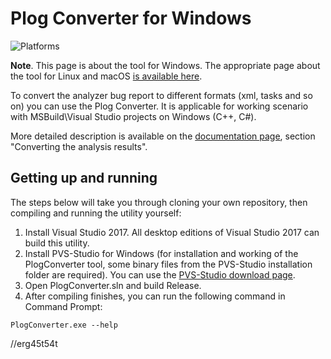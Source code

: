 Plog Converter for Windows
===============================
![Platforms](https://img.shields.io/badge/platform-windows-green)

**Note**. This page is about the tool for Windows. The appropriate page about the tool for Linux and macOS [is available here](https://github.com/viva64/plog-converter).

To convert the analyzer bug report to different formats (xml, tasks and so on) you can use the Plog Converter.
It is applicable for working scenario with MSBuild\Visual Studio projects on Windows (C++, C#).

More detailed description is available on the [documentation page](https://pvs-studio.com/en/docs/manual/0038/), section "Converting the analysis results".

Getting up and running
----------------------

The steps below will take you through cloning your own repository, then compiling and running the utility yourself:

1. Install Visual Studio 2017. All desktop editions of Visual Studio 2017 can build this utility.
2. Install PVS-Studio for Windows (for installation and working of the PlogConverter tool, some binary files from the PVS-Studio installation folder are required).
   You can use the [PVS-Studio download page](https://pvs-studio.com/en/pvs-studio/download/).
3. Open PlogConverter.sln and build Release.
4. After compiling finishes, you can run the following command in Command Prompt:


```
PlogConverter.exe --help
```
//erg45t54t